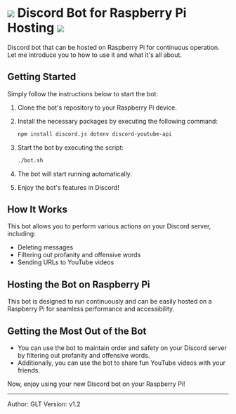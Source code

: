 # <img src="https://img.icons8.com/color/48/000000/discord-new-logo.png"/> Discord Bot for Raspberry Pi Hosting <img src="https://img.icons8.com/color/48/000000/raspberry-pi.png"/>

 Discord bot that can be hosted on Raspberry Pi for continuous operation. Let me introduce you to how to use it and what it's all about.

## Getting Started

Simply follow the instructions below to start the bot:

1. Clone the bot's repository to your Raspberry Pi device.
2. Install the necessary packages by executing the following command:

    ```bash
    npm install discord.js dotenv discord-youtube-api
    ```

3. Start the bot by executing the script:

    ```bash
    ./bot.sh
    ```

4. The bot will start running automatically.

5. Enjoy the bot's features in Discord!

## How It Works

This bot allows you to perform various actions on your Discord server, including:

- Deleting messages
- Filtering out profanity and offensive words
- Sending URLs to YouTube videos

## Hosting the Bot on Raspberry Pi

This bot is designed to run continuously and can be easily hosted on a Raspberry Pi for seamless performance and accessibility.

## Getting the Most Out of the Bot

- You can use the bot to maintain order and safety on your Discord server by filtering out profanity and offensive words.
- Additionally, you can use the bot to share fun YouTube videos with your friends.

Now, enjoy using your new Discord bot on your Raspberry Pi!

---

Author: GLT
Version: v1.2  
